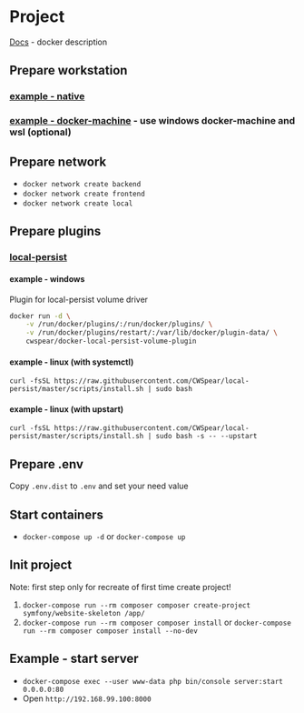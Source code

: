 # Project

[Docs](/.docker/README.md) - docker description

## Prepare workstation

### [example - native](https://docker.com/)
### [example - docker-machine](http://telegra.ph/Docker-on-windows-10-AU-10-13) - use windows docker-machine and wsl (optional)

## Prepare network

* `docker network create backend`
* `docker network create frontend`
* `docker network create local`

## Prepare plugins

### [local-persist](https://github.com/CWSpear/local-persist)

#### example - windows

Plugin for local-persist volume driver

```bash
docker run -d \
    -v /run/docker/plugins/:/run/docker/plugins/ \
    -v /run/docker/plugins/restart/:/var/lib/docker/plugin-data/ \
    cwspear/docker-local-persist-volume-plugin
```

#### example - linux (with systemctl)

`curl -fsSL https://raw.githubusercontent.com/CWSpear/local-persist/master/scripts/install.sh | sudo bash`

#### example - linux (with upstart)

`curl -fsSL https://raw.githubusercontent.com/CWSpear/local-persist/master/scripts/install.sh | sudo bash -s -- --upstart`

## Prepare .env

Copy `.env.dist` to `.env` and set your need value

## Start containers

* `docker-compose up -d` or `docker-compose up`

## Init project

Note: first step only for recreate of first time create project!

1. `docker-compose run --rm composer composer create-project symfony/website-skeleton /app/`
1. `docker-compose run --rm composer composer install` or `docker-compose run --rm composer composer install --no-dev`

## Example - start server

* `docker-compose exec --user www-data php bin/console server:start 0.0.0.0:80`
* Open `http://192.168.99.100:8000`